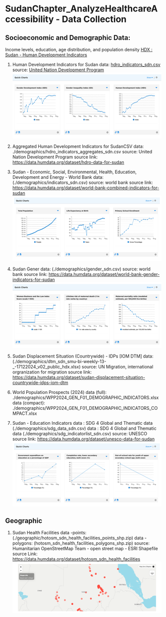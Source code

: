 # SudanChapter_AnalyzeHealthcareAccessibility - Data Collection


## Socioeconomic and Demographic Data: 
Income levels, education, age distribution, and population density
[HDX : Sudan - Human Development Indicators ](https://data.humdata.org/dataset/hdro-data-for-sudan)

1. Human Development Indicators for Sudan
    data: [hdro_indicators_sdn.csv](./demographics/hdro_indicators_sdn.csv)
    source: [United Nation Development Program](https://data.humdata.org/dataset/hdro-data-for-sudan)
    ![qucik link](./demographics/screenshots/Screenshot%202025-01-03%20at%2017-18-12%20Sudan%20-%20Human%20Development%20Indicators%20-%20Humanitarian%20Data%20Exchange.png)

2. Aggregated Human Development Indicators for SudanCSV
    data: ./demographics/hdro_indicators_aggregates_sdn.csv
    source: United Nation Development Program
    source link: https://data.humdata.org/dataset/hdro-data-for-sudan

3. Sudan - Economic, Social, Environmental, Health, Education, Development and Energy - World Bank 
    data: (./demographics/indicators_sdn.csv) 
    source: world bank
    source link: https://data.humdata.org/dataset/world-bank-combined-indicators-for-sudan
    ![quick charts](./demographics/screenshots/Screenshot%202025-01-03%20at%2017-11-15%20Sudan%20-%20Economic%20Social%20Environmental%20Health%20Education%20Development%20and%20Energy%20-%20Humanitarian%20Data%20Exchange.png)

4. Sudan Gener 
    data: (./demographics/gender_sdn.csv)
    source: world bank
    source link: https://data.humdata.org/dataset/world-bank-gender-indicators-for-sudan
    ![quick charts](./demographics/screenshots/Screenshot%202025-01-03%20at%2017-07-30%20Sudan%20-%20Gender%20-%20Humanitarian%20Data%20Exchange.png)

5. Sudan Displacement Situation (Countrywide) - IDPs [IOM DTM] 
    data: (./demographics/dtm_sdn_smu-bi-weekly-13-_-17122024_v02_public_hdx.xlsx)
    source: UN Migration, international orgranization for migration
    source link: https://data.humdata.org/dataset/sudan-displacement-situation-countrywide-idps-iom-dtm

6. World Population Prospects (2024)
    data (full): ./demographics/WPP2024_GEN_F01_DEMOGRAPHIC_INDICATORS.xlsx
    data (compact): ./demographics/WPP2024_GEN_F01_DEMOGRAPHIC_INDICATORS_COMPACT.xlsx

7. Sudan - Education Indicators 
    data : SDG 4 Global and Thematic data (./demographics/sdg_data_sdn.csv)
    data : SDG 4 Global and Thematic data (./demographics/sdg_indicatorlist_sdn.csv)
    source: UNESCO 
    source link: https://data.humdata.org/dataset/unesco-data-for-sudan
    ![quick chart](./demographics/screenshots/Screenshot%202025-01-03%20at%2018-01-41%20Sudan%20-%20Education%20Indicators%20-%20Humanitarian%20Data%20Exchange.png)

## Geographic
1. Sudan Health Facilities
    data -points: (./geographic/hotosm_sdn_health_facilities_points_shp.zip)
    data -polygons: (hotosm_sdn_health_facilities_polygons_shp.zip)
    source: Humanitarian OpenStreetMap Team - open street map - ESRI Shapefile
    source Link: https://data.humdata.org/dataset/hotosm_sdn_health_facilities
    ![quick chart](./geographic/screenshot/Screenshot%202025-01-03%20at%2017-36-44%20Sudan%20Health%20Facilities%20(OpenStreetMap%20Export)%20-%20Humanitarian%20Data%20Exchange.png)

